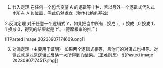 1. 代入定理
在任何一个包含变量 A 的逻辑等十种，若以另外一个逻辑式代入式中所有 A 的位置，等式仍然成立（整体代换的基础）

2.反演定理
对于任意一个逻辑式 Y，如果把当中所有 $.$ 换成 $+$, $+$ 换成 $.$,0 换成 1，1 换成 0，得到的结果就是 $Y'$。（德摩根率的推广）

![[Pasted image 20230907174609.png]]

3. 对偶定理（主要用于证明）
如果两个逻辑式相等，且他们的对偶式也相等。对偶式就是对原逻辑式反演一次所得到的结果。（正难则反）
![[Pasted image 20230907174517.png]]

